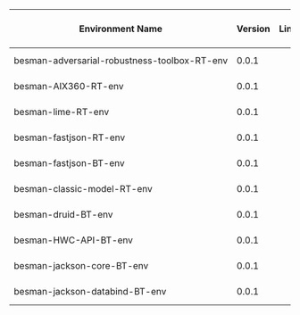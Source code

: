 | Environment Name | Version | Link | Status | Publisher | Publish Date | Contributors | Last Update Date | Notes |
|------------------|---------|------|--------|-----------|--------------|--------------|------------------|-------|
| <span style="white-space: nowrap;">besman-adversarial-robustness-toolbox-RT-env</span> | 0.0.1 |  | Published | <span style="white-space: nowrap;">BeS Community Lab</span> | 2024-12-20 |  | 2024-12-20 |  |
| <span style="white-space: nowrap;">besman-AIX360-RT-env</span> | 0.0.1 |  | Published | <span style="white-space: nowrap;">BeS Community Lab</span> | 2024-12-20 |  | 2024-12-20 |  |
| <span style="white-space: nowrap;">besman-lime-RT-env</span> | 0.0.1 |  | Published | <span style="white-space: nowrap;">BeS Community Lab</span> | 2024-12-20 |  | 2024-12-20 |  |
| <span style="white-space: nowrap;">besman-fastjson-RT-env</span> | 0.0.1 |  | Published | <span style="white-space: nowrap;">BeS Community Lab</span> | 2022-07-14 |  | 2024-04-16 |  |
| <span style="white-space: nowrap;">besman-fastjson-BT-env</span> | 0.0.1 |  | Published | <span style="white-space: nowrap;">BeS Community Lab</span> | 2022-07-14 |  | 2024-04-16 |  |
| <span style="white-space: nowrap;">besman-classic-model-RT-env</span> | 0.0.1 |  | Published | <span style="white-space: nowrap;">BeS Community Lab</span> | 2024-05-27 |  | 2024-05-21 |  |
| <span style="white-space: nowrap;">besman-druid-BT-env</span> | 0.0.1 |  | Published | <span style="white-space: nowrap;">BeS Community Lab</span> | 2024-04-02 |  | 2024-04-02 |  |
| <span style="white-space: nowrap;">besman-HWC-API-BT-env</span> | 0.0.1 |  | Published | <span style="white-space: nowrap;">BeS Community Lab</span> | 2024-04-02 |  | 2024-04-02 |  |
| <span style="white-space: nowrap;">besman-jackson-core-BT-env</span> | 0.0.1 |  | Published | <span style="white-space: nowrap;">BeS Community Lab</span> | 2024-04-25 |  | 2024-04-25 |  |
| <span style="white-space: nowrap;">besman-jackson-databind-BT-env</span> | 0.0.1 |  | Published | <span style="white-space: nowrap;">BeS Community Lab</span> | 2024-04-02 |  | 2024-04-02 |  |

